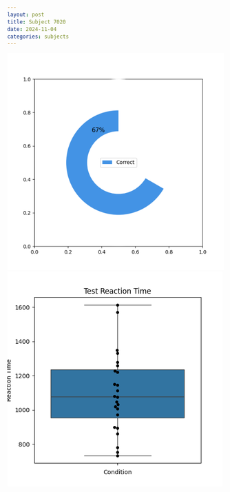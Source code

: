 ```yaml
---
layout: post
title: Subject 7020
date: 2024-11-04
categories: subjects
---
```


![](data/7020/run-4/7020_FN_acc_test.png)
![](data/7020/run-4/7020_FN_rt.png)
